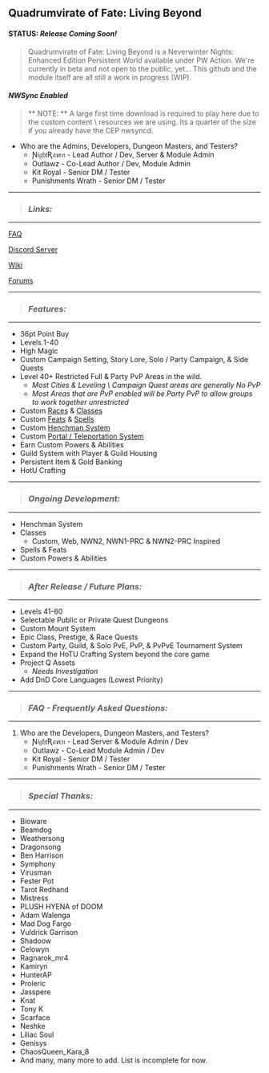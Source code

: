 ## Quadrumvirate of Fate: Living Beyond

#### STATUS: ***Release Coming Soon!***

> Quadrumvirate of Fate: Living Beyond is a Neverwinter Nights: Enhanced Edition Persistent World available under PW Action.
> We're currently in beta and not open to the public, yet...
> This github and the module itself are all still a work in progress (WIP).

</n>

#### *NWSync Enabled*
> ** NOTE: ** A large first time download is required to play here due to the custom content \ resources we are using. Its a quarter of the size if you already have the CEP nwsyncd.

</n>

 - Who are the Admins, Developers, Dungeon Masters, and Testers?
	- Ɲ𝔦𝔤𝔥𝔱Ʀ𝔞𝘷𝔢𝔫 - Lead Author / Dev, Server & Module Admin
	- Outlawz - Co-Lead Author / Dev, Module Admin
	- Kit Royal - Senior DM / Tester
	- Punishments Wrath - Senior DM / Tester

</n>

---
> ### ***Links:***
---
[FAQ]()

[Discord Server]()

[Wiki]()

[Forums]()

---
> ### ***Features:***
---
* 36pt Point Buy
* Levels 1-40
* High Magic
* Custom Campaign Setting, Story Lore, Solo / Party Campaign, & Side Quests
* Level 40+ Restricted Full & Party PvP Areas in the wild.
	- *Most Cities & Leveling \ Campaign Quest areas are generally No PvP*
	- *Most Areas that are PvP enabled will be Party PvP to allow groups to work together unrestricted*
* Custom [Races](https://github.com/Aphion/harkdune.github.io/wiki/Races) & [Classes](https://github.com/Aphion/harkdune.github.io/wiki/Classes)
* Custom [Feats](https://github.com/Aphion/harkdune.github.io/wiki/Feats) & [Spells](https://github.com/Aphion/harkdune.github.io/wiki/Spells)
* Custom [Henchman System]()
* Custom [Portal / Teleportation System]()
* Earn Custom Powers & Abilities
* Guild System with Player & Guild Housing
* Persistent Item & Gold Banking
* HotU Crafting

</n>

---
> ### ***Ongoing Development:***
---
* Henchman System
* Classes 
	+ Custom, Web, NWN2, NWN1-PRC & NWN2-PRC Inspired
* Spells & Feats
* Custom Powers & Abilities

</n>

---
> ### ***After Release / Future Plans:***
---
* Levels 41-60
* Selectable Public or Private Quest Dungeons
* Custom Mount System
* Epic Class, Prestige, & Race Quests
* Custom Party, Guild, & Solo PvE, PvP, & PvPvE Tournament System
* Expand the HoTU Crafting System beyond the core game
* Project Q Assets
	- *Needs Investigation*
* Add DnD Core Languages (Lowest Priority)	

</n>

---
> ### ***FAQ - Frequently Asked Questions:***
---
 1. Who are the Developers, Dungeon Masters, and Testers?
	- Ɲ𝔦𝔤𝔥𝔱Ʀ𝔞𝘷𝔢𝔫 - Lead Server & Module Admin / Dev
	- Outlawz - Co-Lead Module Admin / Dev
	- Kit Royal - Senior DM / Tester
	- Punishments Wrath - Senior DM / Tester

---
> ### ***Special Thanks:***
---
- Bioware
- Beamdog
- Weathersong
- Dragonsong
- Ben Harrison
- Symphony
- Virusman
- Fester Pot
- Tarot Redhand
- Mistress
- PLUSH HYENA of DOOM
- Adam Walenga
- Mad Dog Fargo
- Vuldrick Garrison
- Shadoow
- Celowyn
- Ragnarok_mr4
- Kamiryn
- HunterAP
- Proleric
- Jasspere
- Knat
- Tony K
- Scarface
- Neshke
- Liliac Soul
- Genisys
- ChaosQueen_Kara_8
- And many, many more to add. List is incomplete for now.
